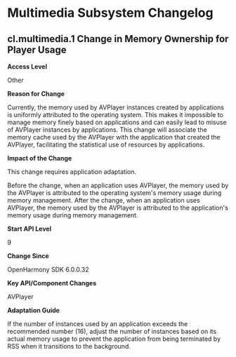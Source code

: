# Multimedia Subsystem Changelog

## cl.multimedia.1 	Change in Memory Ownership for Player Usage

**Access Level**

Other

**Reason for Change**

Currently, the memory used by AVPlayer instances created by applications is uniformly attributed to the operating system. This makes it impossible to manage memory finely based on applications and can easily lead to misuse of AVPlayer instances by applications. This change will associate the memory cache used by the AVPlayer with the application that created the AVPlayer, facilitating the statistical use of resources by applications.

**Impact of the Change**

This change requires application adaptation.

Before the change, when an application uses AVPlayer, the memory used by the AVPlayer is attributed to the operating system's memory usage during memory management.
After the change, when an application uses AVPlayer, the memory used by the AVPlayer is attributed to the application's memory usage during memory management.

**Start API Level**

9

**Change Since**

OpenHarmony SDK 6.0.0.32

**Key API/Component Changes**

AVPlayer

**Adaptation Guide**

If the number of instances used by an application exceeds the recommended number (16), adjust the number of instances based on its actual memory usage to prevent the application from being terminated by RSS when it transitions to the background.
